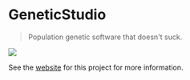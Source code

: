#  GeneticStudio

> Population genetic software that doesn't suck.

![](https://dyerlab.github.io/GeneticStudio/media/GeneticStudio.png)


See the [website](https://dyerlab.github.io/GeneticStudio/) for this project for more information.
